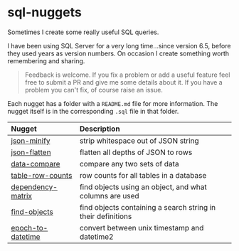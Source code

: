# sql-nuggets

Sometimes I create some really useful SQL queries.

I have been using SQL Server for a very long time...since version 6.5, before they used years as version numbers. On occasion I create something worth remembering and sharing.

>Feedback is welcome. If you fix a problem or add a useful feature feel free to submit a PR and give me some details about it. If you have a problem you can't fix, of course raise an issue.

Each nugget has a folder with a `README.md` file for more information. The nugget itself is in the corresponding `.sql` file in that folder.

|Nugget|Description|
|:---|:---|
|[json-minify](/nuggets/json-minify)|strip whitespace out of JSON string|
|[json-flatten](/nuggets/json-flatten)|flatten all depths of JSON to rows|
|[data-compare](/nuggets/data-compare)|compare any two sets of data|
|[table-row-counts](/nuggets/table-row-counts)|row counts for all tables in a database|
|[dependency-matrix](/nuggets/dependency-matrix)|find objects using an object, and what columns are used|
|[find-objects](/nuggets/find-objects)|find objects containing a search string in their definitions|
|[epoch-to-datetime](/nuggets/epoch-to-datetime/)|convert between unix timestamp and datetime2|
